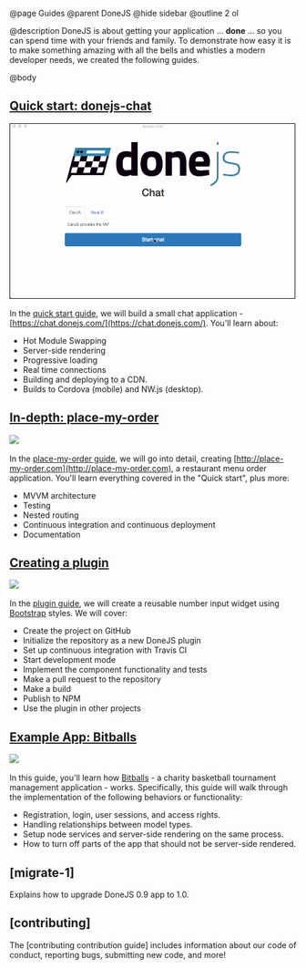 @page Guides
@parent DoneJS
@hide sidebar
@outline 2 ol

@description DoneJS is about getting your application ... __done__ ... so you can spend time with
your friends and family.  To demonstrate how easy it is to make something amazing with all the bells and
whistles a modern developer needs, we created the following guides.


@body

## [Quick start: donejs-chat](./Guide.html)
<a href="./Guide.html"><img class="app-thumbs" src="static/img/donejs-chat.gif" width="500" style="border: 1px solid #000"></a>

In the [quick start guide](./Guide.html), we will build a small chat application - [https://chat.donejs.com/](https://chat.donejs.com/).  You'll learn about:

- Hot Module Swapping
- Server-side rendering
- Progressive loading
- Real time connections
- Building and deploying to a CDN.
- Builds to Cordova (mobile) and NW.js (desktop).

## [In-depth: place-my-order](./place-my-order.html)
<a href="./place-my-order.html"><img class="app-thumbs" src="static/img/thumb-pmo.png" srcset="static/img/thumb-pmo.png 1x, static/img/thumb-pmo-2x.png 2x"></a>


In the [place-my-order guide](./place-my-order.html), we will go into detail, creating [http://place-my-order.com](http://place-my-order.com), a restaurant menu order application. You'll learn everything covered in the "Quick start", plus more:

- MVVM architecture
- Testing
- Nested routing
- Continuous integration and continuous deployment
- Documentation

## [Creating a plugin](./plugin.html)
<a href="./plugin.html"><img class="app-thumbs" src="static/img/thumb-plugin.png" srcset="static/img/thumb-plugin.png 1x, static/img/thumb-plugin-2x.png 2x"></a>


In the [plugin guide](plugin.html), we will create a reusable number input widget using [Bootstrap](http://getbootstrap.com) styles. We will cover:

- Create the project on GitHub
- Initialize the repository as a new DoneJS plugin
- Set up continuous integration with Travis CI
- Start development mode
- Implement the component functionality and tests
- Make a pull request to the repository
- Make a build
- Publish to NPM
- Use the plugin in other projects

## [Example App: Bitballs](./bitballs.html)

<a href="./bitballs.html"><img class="app-thumbs" src="static/img/bitballs/bitballs-video.png" srcset="static/img/bitballs/bitballs-video.png 1x, static/img/bitballs/bitballs-video-2x.png 2x"></a>

In this guide, you'll learn how [Bitballs](http://bitballs.herokuapp.com) - a charity basketball tournament management application - works.
Specifically, this guide will walk through the implementation of the following behaviors or functionality:

 - Registration, login, user sessions, and access rights.
 - Handling relationships between model types.
 - Setup node services and server-side rendering on the same process.
 - How to turn off parts of the app that should not be server-side rendered.

## [migrate-1]

Explains how to upgrade DoneJS 0.9 app to 1.0.

## [contributing]

The [contributing contribution guide] includes information about our code of conduct, reporting bugs, submitting new code, and more!
